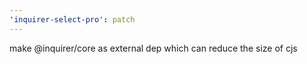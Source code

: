 ```yaml
---
'inquirer-select-pro': patch
---
```


make @inquirer/core as external dep which can reduce the size of cjs
